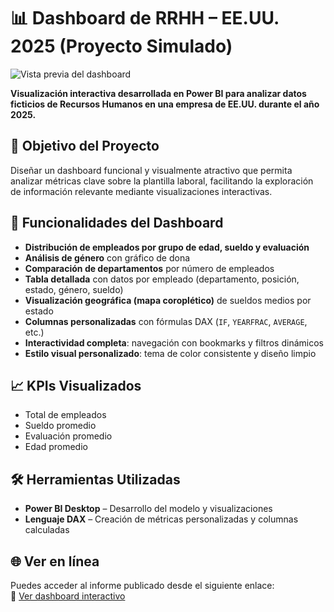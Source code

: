 # 📊 Dashboard de RRHH – EE.UU. 2025 (Proyecto Simulado)

![Vista previa del dashboard](https://github.com/user-attachments/assets/d5340b01-1cfb-4df2-b59d-2322e2f8831d)

**Visualización interactiva desarrollada en Power BI para analizar datos ficticios de Recursos Humanos en una empresa de EE.UU. durante el año 2025.**

## 🎯 Objetivo del Proyecto

Diseñar un dashboard funcional y visualmente atractivo que permita analizar métricas clave sobre la plantilla laboral, facilitando la exploración de información relevante mediante visualizaciones interactivas.

## 🧩 Funcionalidades del Dashboard

- **Distribución de empleados por grupo de edad, sueldo y evaluación**
- **Análisis de género** con gráfico de dona
- **Comparación de departamentos** por número de empleados
- **Tabla detallada** con datos por empleado (departamento, posición, estado, género, sueldo)
- **Visualización geográfica (mapa coroplético)** de sueldos medios por estado
- **Columnas personalizadas** con fórmulas DAX (`IF`, `YEARFRAC`, `AVERAGE`, etc.)
- **Interactividad completa**: navegación con bookmarks y filtros dinámicos
- **Estilo visual personalizado**: tema de color consistente y diseño limpio

## 📈 KPIs Visualizados

- Total de empleados  
- Sueldo promedio  
- Evaluación promedio  
- Edad promedio

## 🛠️ Herramientas Utilizadas

- **Power BI Desktop** – Desarrollo del modelo y visualizaciones  
- **Lenguaje DAX** – Creación de métricas personalizadas y columnas calculadas

## 🌐 Ver en línea

Puedes acceder al informe publicado desde el siguiente enlace:  
🔗 [Ver dashboard interactivo](https://github.com/ReusJimenez/powerbi-data-analysis/tree/main/dashboards/dashboard01-rrhh)
